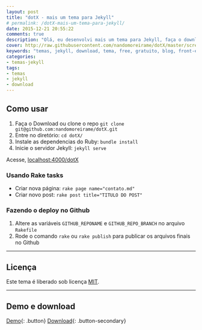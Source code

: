 ```yaml
---
layout: post
title: "dotX - mais um tema para Jekyll"
# permalink: /dotX-mais-um-tema-para-jekyll/
date: 2015-12-21 20:55:22
comments: true
description: "Olá, eu desenvolvi mais um tema para Jekyll, faça o download do dotX agora"
cover: http://raw.githubusercontent.com/nandomoreirame/dotX/master/screenshot.png
keywords: "temas, jekyll, download, tema, free, gratuito, blog, front-end"
categories:
- temas-jekyll
tags:
- temas
- jekyll
- download
---
```


## Como usar

1. Faça o Download ou clone o repo `git clone git@github.com:nandomoreirame/dotX.git`
2. Entre no diretório: `cd dotX/`
3. Instale as dependencias do Ruby: `bundle install`
4. Inicie o servidor Jekyll: `jekyll serve`

Acesse, [localhost:4000/dotX](http://localhost:4000/dotX)

### Usando Rake tasks

* Criar nova página: `rake page name="contato.md"`
* Criar novo post: `rake post title="TITULO DO POST"`

### Fazendo o deploy no Github

1. Altere as variáveis `GITHUB_REPONAME` e `GITHUB_REPO_BRANCH` no arquivo `Rakefile`
2. Rode o comando `rake` ou `rake publish` para publicar os arquivos finais no Github

---

## Licença

Este tema é liberado sob licença [MIT](https://github.com/nandomoreirame/dotX/blob/master/LICENSE).

---

## Demo e download

[Demo](http://nandomoreira.me/dotX){: .button} [Download](https://github.com/nandomoreirame/dotX/archive/master.zip){: .button-secondary}

